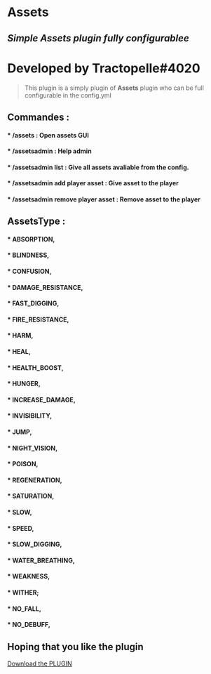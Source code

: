 # Assets
## _Simple Assets plugin fully configurablee_

# Developed by Tractopelle#4020

> This plugin is a simply plugin of **Assets** plugin who can be full configurable in the config.yml

## Commandes : 

#### * /assets : Open assets GUI
#### * /assetsadmin : Help admin
#### * /assetsadmin list : Give all assets avaliable from the config.
#### * /assetsadmin add player asset : Give asset to the player
#### * /assetsadmin remove player asset : Remove asset to the player

## AssetsType : 

#### * ABSORPTION,
#### * BLINDNESS,
#### * CONFUSION,
#### * DAMAGE_RESISTANCE,
#### * FAST_DIGGING,
#### * FIRE_RESISTANCE,
#### * HARM,
#### * HEAL,
#### * HEALTH_BOOST,
#### * HUNGER,
#### * INCREASE_DAMAGE,
#### * INVISIBILITY,
#### * JUMP,
#### * NIGHT_VISION,
#### * POISON,
#### * REGENERATION,
#### * SATURATION,
#### * SLOW,
#### * SPEED,
#### * SLOW_DIGGING,
#### * WATER_BREATHING,
#### * WEAKNESS,
#### * WITHER;
#### * NO_FALL,
#### * NO_DEBUFF,

## Hoping that you like the plugin

<a id="raw-url" href="https://github.com/Tractoupelle/Assets/raw/master/Assets-0.0.1.jar">Download the PLUGIN</a>
